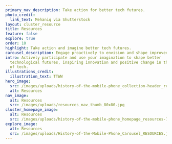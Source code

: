 ```yaml
---
primary_nav_description: Take action for better tech futures.
photo_credit:
  link_text: Mehaniq via Shutterstock
layout: cluster_resource
title: Resources
feature: false
explore: true
order: 10
highlight: Take action and imagine better tech futures.
carousel_description: Engage proactively to envision and shape improved technological futures.
intro: Actively participate and use your imagination to shape better
  technological futures, inspiring innovation and positive change in the world
  of tech.
illustrations_credit:
  illustration_text: TTWW
hero_image:
  src: /images/uploads/history-of-the-mobile-phone_collection-header_resources-600.png
  alt: Resources
nav_image:
  alt: Resources
  src: /images/uploads/resources_nav_thumb_80x80.jpg
cluster_homepage_image:
  alt: Resources
  src: /images/uploads/history-of-the-mobile-phone_homepage_resources-750.jpg
explore_image:
  alt: Resources
  src: /images/uploads/History-of-the-Mobile-Phone_Carousel_RESOURCES.jpg
---
```


